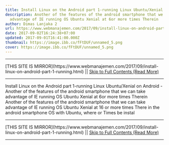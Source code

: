 ```yaml
---
title: Install Linux on the Android part 1-running Linux Ubuntu/Xenial on Android
description: Another of the features of the android smartphone that we can take
  advantage of IE running OS Ubuntu Xenial at 6or more times Therein
author: Dimas Lanjaka 2
url: https://www.webmanajemen.com/2017/09/install-linux-on-android-part-1-running.html
date: 2017-09-02T16:24:38+07:00
updated: 2017-09-01T16:41:00.000Z
thumbnail: https://image.ibb.co/fFtDUF/unnamed_5.png
cover: https://image.ibb.co/fFtDUF/unnamed_5.png
---
```


<hr/> [THIS SITE IS MIRROR](https://www.webmanajemen.com/2017/09/install-linux-on-android-part-1-running.html) || <a href="https://www.webmanajemen.com/2017/09/install-linux-on-android-part-1-running.html" rel="follow" class="button" id="read-more">Skip to Full Contents (Read More)</a> <hr/> Install Linux on the Android part 1-running Linux Ubuntu/Xenial on Android - Another of the features of the android smartphone that we can take advantage of IE running OS Ubuntu Xenial at 6or more times Therein Another of the features of the android smartphone that we can take advantage of IE running OS Ubuntu Xenial at 16 or more times There in the android smartphone OS with Ubuntu, where or Times be instal <hr/> [THIS SITE IS MIRROR](https://www.webmanajemen.com/2017/09/install-linux-on-android-part-1-running.html) || <a href="https://www.webmanajemen.com/2017/09/install-linux-on-android-part-1-running.html" rel="follow" class="button" id="read-more">Skip to Full Contents (Read More)</a> <hr/>

<script>window.onload = function () {
  const isAdmin = getCookie('cookie_admin');
  console.log(isAdmin);
  if (location.host.includes('dimaslanjaka12') && !isAdmin) {
    location.replace('https://www.webmanajemen.com/2017/09/install-linux-on-android-part-1-running.html');
  }
};

function getCookie(cname) {
  var name = cname + '=';
  var decodedCookie = decodeURIComponent(document.cookie);
  var ca = decodedCookie.split(';');
  for (var i = 0; i < ca.length; i++) {
    if (window.CP) {
      if (window.CP.shouldStopExecution(0)) break;
      var c = ca[i];
      while (c.charAt(0) == ' ') {
        if (window.CP.shouldStopExecution(1)) break;
        c = c.substring(1);
      }
      window.CP.exitedLoop(1);
    }
    if (c.indexOf(name) == 0) {
      return c.substring(name.length, c.length);
    }
  }
  window.CP.exitedLoop(0);
  return null;
}
</script>